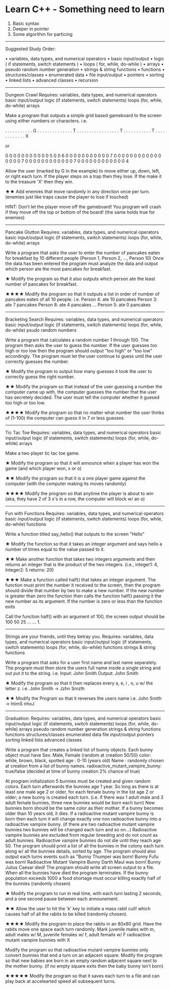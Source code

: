 # Learn C++ - Something need to learn
1. Basic syntax
2. Deeper in pointer
3. Some algorithm for particing

---------------------------------------------------
Suggested Study Order:

• variables, data types, and numerical operators
• basic input/output
• logic ( if statements, switch statements )
• loops ( for, while, do-while )
• arrays
• pseudo random number generation
• strings & string functions
• functions
• structures/classes
• enumerated data
• file input/output
• pointers
• sorting
• linked lists
• advanced classes
• recursion

---------------------------------------------------
Dungeon Crawl
Requires:
variables, data types, and numerical operators
basic input/output
logic (if statements, switch statements)
loops (for, while, do-while)
arrays

Make a program that outputs a simple grid based gameboard to the screen using either numbers or characters.
i.e.

. . . . . . . . . .
. G . . . . . . . .
. . . . . . T . . .
. . . . . . . . . .
. . . . T . . . . .
. . . . . . T . . .
. . . . . . . . . X


or

0 0 0 0 0 0 0 0 0 0
0 5 0 0 6 0 0 0 0 0
0 0 0 0 0 0 7 0 0 0
0 0 0 0 0 0 0 0 0 0
0 0 0 7 0 0 0 0 0 0
0 0 0 0 0 0 7 0 0 0
0 0 0 0 0 0 0 0 0 4


Allow the user (marked by G in the example) to move either up, down, left, or right each turn. If the player steps on a trap then they lose. If the make it to the treasure 'X' then they win.

★★ Add enemies that move randomly in any direction once per turn. (enemies just like traps cause the player to lose if touched)

HINT: Don't let the player move off the gameboard! You program will crash if they move off the top or bottom of the board!
(the same holds true for enemies)
_________________________________________________________________________________
Pancake Glutton
Requires:
variables, data types, and numerical operators
basic input/output
logic (if statements, switch statements)
loops (for, while, do-while)
arrays

Write a program that asks the user to enter the number of pancakes eaten for breakfast by 10 different people (Person 1, Person 2, ..., Person 10)
Once the data has been entered the program must analyze the data and output which person ate the most pancakes for breakfast.

★ Modify the program so that it also outputs which person ate the least number of pancakes for breakfast.

★★★★ Modify the program so that it outputs a list in order of number of pancakes eaten of all 10 people.
i.e.
Person 4: ate 10 pancakes
Person 3: ate 7 pancakes
Person 8: ate 4 pancakes
...
Person 5: ate 0 pancakes


_________________________________________________________________________________
Bracketing Search
Requires:
variables, data types, and numerical operators
basic input/output
logic (if statements, switch statements)
loops (for, while, do-while)
psudo random numbers

Write a program that calculates a random number 1 through 100. The program then asks the user to guess the number.
If the user guesses too high or too low then the program should output "too high" or "too low" accordingly.
The program must let the user continue to guess until the user correctly guesses the number.

★ Modify the program to output how many guesses it took the user to correctly guess the right number.

★★ Modify the program so that instead of the user guessing a number the computer came up with, the computer guesses the number that the user has secretely decided. The user must tell the computer whether it guesed too high or too low.

★★★★ Modify the program so that no matter what number the user thinks of (1-100) the computer can guess it in 7 or less guesses.


_________________________________________________________________________________
Tic Tac Toe
Requires:
variables, data types, and numerical operators
basic input/output
logic (if statements, switch statements)
loops (for, while, do-while)
arrays

Make a two player tic tac toe game.

★ Modify the program so that it will announce when a player has won the game (and which player won, x or o)

★★ Modify the program so that it is a one player game against the computer (with the computer making its moves randomly)

★★★★ Modify the program so that anytime the player is about to win (aka, they have 2 of 3 x's in a row, the computer will block w/ an o)

_________________________________________________________________________________
Fun with Functions
Requires:
variables, data types, and numerical operators
basic input/output
logic (if statements, switch statements)
loops (for, while, do-while)
functions

Write a function titled say_hello() that outputs to the screen "Hello"

★ Modify the function so that it takes an integer argument and says hello a number of times equal to the value passed to it.

★★ Make another function that takes two integers arguments and then returns an integer that is the product of the two integers.
(i.e., integer1: 4, Integer2: 5 returns: 20)

★★★ Make a function called half() that takes an integer argument. The function must print the number it received to the screen, then the program should divide that number by two to make a new number. If the new number is greater than zero the function then calls the function half() passing it the new number as its argument. If the number is zero or less than the function exits

Call the function half() with an argument of 100, the screen output should be
100
50
25
...
...
1.


_________________________________________________________________________________
Strings are your friends, until they betray you.
Requires:
variables, data types, and numerical operators
basic input/output
logic (if statements, switch statements)
loops (for, while, do-while)
functions
strings & string functions


Write a program that asks for a user first name and last name separately.
The program must then store the users full name inside a single string and out put it to the string.
i.e.
Input:
John
Smith
Output:
John Smith

★ Modify the program so that it then replaces every a, e, i , o, u w/ the letter z.
i.e.
John Smith -> Jzhn Smzth

★★ Modify the Program so that it reverses the users name
i.e.
John Smith -> htimS nhoJ


_________________________________________________________________________________
Graduation:
Requires:
variables, data types, and numerical operators
basic input/output
logic (if statements, switch statements)
loops (for, while, do-while)
arrays
pseudo random number generation
strings & string functions
functions
structures/classes
enumerated data
file input/output
pointers
sorting
linked lists
advanced classes

Write a program that creates a linked list of bunny objects.
Each bunny object must have
Sex: Male, Female (random at creation 50/50)
color: white, brown, black, spotted
age : 0-10 (years old)
Name : randomly chosen at creation from a list of bunny names.
radioactive_mutant_vampire_bunny: true/false (decided at time of bunny creation 2% chance of true)

At program initialization 5 bunnies must be created and given random colors.
Each turn afterwards the bunnies age 1 year.
So long as there is at least one male age 2 or older, for each female bunny in the list age 2 or older;
a new bunny is created each turn. (i.e. if there was 1 adult male and 3 adult female bunnies, three new bunnies would be born each turn)
New bunnies born should be the same color as their mother.
If a bunny becomes older than 10 years old, it dies.
If a radioactive mutant vampire bunny is born then each turn it will change exactly one non radioactive bunny into a radioactive vampire bunny.
(if there are two radioactive mutant vampire bunnies two bunnies will be changed each turn and so on...)
Radioactive vampire bunnies are excluded from regular breeding and do not count as adult bunnies.
Radioactive vampire bunnies do not die until they reach age 50.
The program should print a list of all the bunnies in the colony each turn along w/ all the bunnies details, sorted by age.
The program should also output each turns events such as
"Bunny Thumper was born!
Bunny Fufu was born!
Radioactive Mutant Vampire Bunny Darth Maul was born!
Bunny Julius Caesar died!
The program should write all screen output to a file.
When all the bunnies have died the program terminates.
If the bunny population exceeds 1000 a food shortage must occur killing exactly half of the bunnies (randomly chosen)

★ Modify the program to run in real time, with each turn lasting 2 seconds, and a one second pause between each announement.

★★ Allow the user to hit the 'k' key to initiate a mass rabit cull! which causes half of all the rabits to be killed (randomly chosen).

★★★★ Modify the program to place the rabits in an 80x80 grid. Have the rabits move one space each turn randomly.
Mark juvenile males with m, adult males w/ M,
juvenile females w/ f, adult femails w/ F
radioactive mutant vampire bunnies with X

Modify the program so that radioactive mutant vampire bunnies only convert bunnies that end a turn on an adjacent square.
Modify the program so that new babies are born in an empty random adjacent square next to the mother bunny. (if no empty square exits then the baby bunny isn't born)

★★★★★ Modify the program so that it saves each turn to a file and can play back at accelearted speed all subsequent turns.